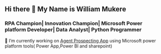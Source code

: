 ## Hi there 👋 My Name is William Mukere

### RPA Champion| Innovation Champion| Microsoft Power platform Developer| Data Analyst| Python Programmer

🔭 I’m currently working on [Agent Prospecting App](https://github.com/william-mukere/Agent-Prospecting-App) using Microsoft power platform tools( Power App,Power BI and sharepoint)

<!--
**william-mukere/william-mukere** is a ✨ _special_ ✨ repository because its `README.md` (this file) appears on your GitHub profile.

Here are some ideas to get you started:

 🔭 I’m currently working on
- 🌱 I’m currently learning ...
- 👯 I’m looking to collaborate on ...
- 🤔 I’m looking for help with ...
- 💬 Ask me about ...
- 📫 How to reach me: ...
- 😄 Pronouns: ...
- ⚡ Fun fact: ...
-->
